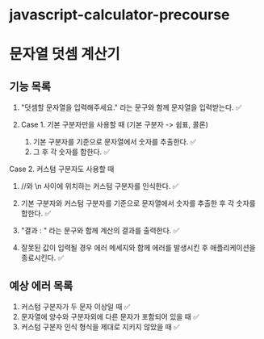 # javascript-calculator-precourse

# 문자열 덧셈 계산기

## 기능 목록

1. "덧셈할 문자열을 입력해주세요." 라는 문구와 함께 문자열을 입력받는다. ✅

2. Case 1. 기본 구분자만을 사용할 때 (기본 구분자 -> 쉼표, 콜론)
    1. 기본 구분자를 기준으로 문자열에서 숫자를 추출한다. ✅
    2. 그 후 각 숫자를 합한다. ✅

Case 2. 커스텀 구분자도 사용할 때

1. //와 \n 사이에 위치하는 커스텀 구분자를 인식한다. ✅
2. 기본 구분자와 커스텀 구분자를 기준으로 문자열에서 숫자를 추출한 후 각 숫자를 합한다. ✅

3. "결과 : " 라는 문구와 함께 계산의 결과를 출력한다. ✅

4. 잘못된 값이 입력될 경우 에러 메세지와 함께 에러를 발생시킨 후 애플리케이션을 종료시킨다. ✅

## 예상 에러 목록

1. 커스텀 구분자가 두 문자 이상일 때 ✅
2. 문자열에 양수와 구분자외에 다른 문자가 포함되어 있을 때 ✅
3. 커스텀 구분자 인식 형식을 제대로 지키지 않았을 때 ✅
